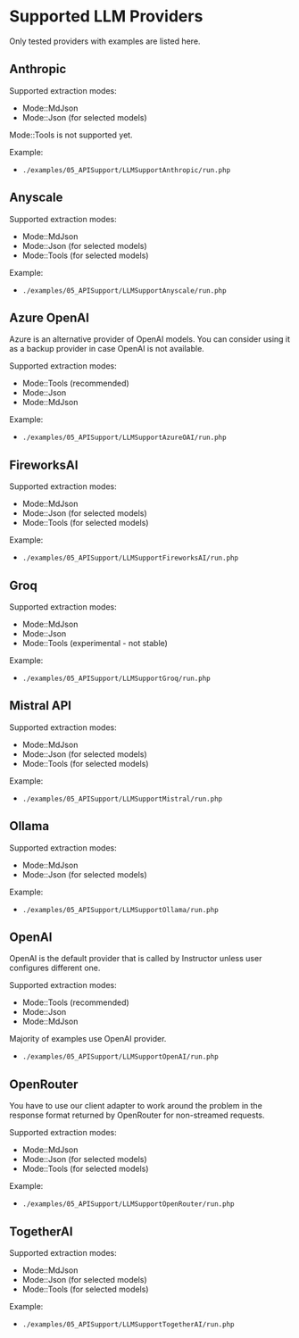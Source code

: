 # Supported LLM Providers

Only tested providers with examples are listed here.



## Anthropic

Supported extraction modes:

- Mode::MdJson
- Mode::Json (for selected models)

Mode::Tools is not supported yet.

Example:
- `./examples/05_APISupport/LLMSupportAnthropic/run.php`



## Anyscale

Supported extraction modes:

- Mode::MdJson
- Mode::Json (for selected models)
- Mode::Tools (for selected models)

Example:
- `./examples/05_APISupport/LLMSupportAnyscale/run.php`




## Azure OpenAI

Azure is an alternative provider of OpenAI models. You can consider using it as
a backup provider in case OpenAI is not available.

Supported extraction modes:

- Mode::Tools (recommended)
- Mode::Json
- Mode::MdJson

Example:
- `./examples/05_APISupport/LLMSupportAzureOAI/run.php`



## FireworksAI

Supported extraction modes:

- Mode::MdJson
- Mode::Json (for selected models)
- Mode::Tools (for selected models)

Example:
- `./examples/05_APISupport/LLMSupportFireworksAI/run.php`




## Groq

Supported extraction modes:

- Mode::MdJson
- Mode::Json
- Mode::Tools (experimental - not stable)

Example:
- `./examples/05_APISupport/LLMSupportGroq/run.php`




## Mistral API

Supported extraction modes:

- Mode::MdJson
- Mode::Json (for selected models)
- Mode::Tools (for selected models)

Example:
- `./examples/05_APISupport/LLMSupportMistral/run.php`



## Ollama

Supported extraction modes:

- Mode::MdJson
- Mode::Json (for selected models)

Example:
- `./examples/05_APISupport/LLMSupportOllama/run.php`



## OpenAI

OpenAI is the default provider that is called by Instructor unless user
configures different one.

Supported extraction modes:
 - Mode::Tools (recommended)
 - Mode::Json
 - Mode::MdJson

Majority of examples use OpenAI provider.

- `./examples/05_APISupport/LLMSupportOpenAI/run.php`



## OpenRouter

You have to use our client adapter to work around the problem in the response format
returned by OpenRouter for non-streamed requests.

Supported extraction modes:

 - Mode::MdJson
 - Mode::Json (for selected models)
 - Mode::Tools (for selected models)

Example:
 - `./examples/05_APISupport/LLMSupportOpenRouter/run.php`



## TogetherAI

Supported extraction modes:

- Mode::MdJson
- Mode::Json (for selected models)
- Mode::Tools (for selected models)

Example:
- `./examples/05_APISupport/LLMSupportTogetherAI/run.php`
